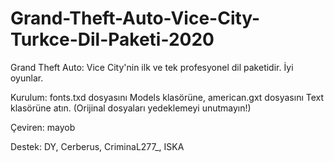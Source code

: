 # Grand-Theft-Auto-Vice-City-Turkce-Dil-Paketi-2020

Grand Theft Auto: Vice City'nin ilk ve tek profesyonel dil paketidir. İyi oyunlar.

Kurulum: fonts.txd dosyasını Models klasörüne, american.gxt dosyasını Text klasörüne atın. (Orijinal dosyaları yedeklemeyi unutmayın!)

Çeviren: mayob

Destek: DY, Cerberus, CriminaL277_, ISKA
